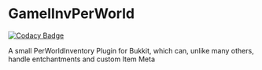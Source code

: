 # GamelInvPerWorld
[![Codacy Badge](https://api.codacy.com/project/badge/Grade/c7323d546d094422ad81f7c16d0a6f21)](https://www.codacy.com/app/KaratekHD/InvPerWorld?utm_source=github.com&amp;utm_medium=referral&amp;utm_content=gamelmc-developers/InvPerWorld&amp;utm_campaign=Badge_Grade)

A small PerWorldInventory Plugin for Bukkit, which can, unlike many others, handle entchantments and custom Item Meta
